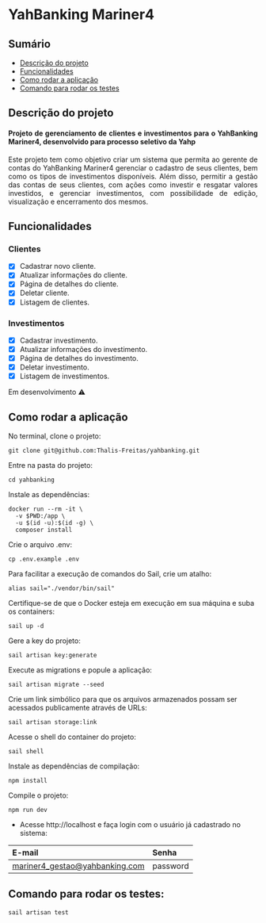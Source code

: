 # YahBanking Mariner4

## Sumário
  * [Descrição do projeto](#descrição-do-projeto)
  * [Funcionalidades](#funcionalidades)
  * [Como rodar a aplicação](#como-rodar-a-aplicação)
  * [Comando para rodar os testes](#comando-para-rodar-os-testes)

## Descrição do projeto

<h4 align="justify"> Projeto de gerenciamento de clientes e investimentos para o YahBanking Mariner4, desenvolvido para processo seletivo da Yahp </h4>
<p align="justify">Este projeto tem como objetivo criar um sistema que permita ao gerente de contas do YahBanking Mariner4 gerenciar o cadastro de seus clientes, bem como os tipos de investimentos disponíveis. Além disso, permitir a gestão das contas de seus clientes, com ações como investir e resgatar valores investidos, e gerenciar investimentos, com possibilidade de edição, visualização e encerramento dos mesmos.</p>

## Funcionalidades

### Clientes

- [X] Cadastrar novo cliente.
- [X] Atualizar informações do cliente.
- [X] Página de detalhes do cliente.
- [X] Deletar cliente.
- [X] Listagem de clientes.

### Investimentos

- [X] Cadastrar investimento.
- [X] Atualizar informações do investimento.
- [X] Página de detalhes do investimento.
- [X] Deletar investimento.
- [X] Listagem de investimentos.

Em desenvolvimento :warning:

## Como rodar a aplicação

No terminal, clone o projeto:

```
git clone git@github.com:Thalis-Freitas/yahbanking.git
```

Entre na pasta do projeto:

```
cd yahbanking
```

Instale as dependências:

```
docker run --rm -it \
  -v $PWD:/app \
  -u $(id -u):$(id -g) \
  composer install
```

Crie o arquivo .env:

```
cp .env.example .env
```

Para facilitar a execução de comandos do Sail, crie um atalho:

```
alias sail="./vendor/bin/sail"
```

Certifique-se de que o Docker esteja em execução em sua máquina e suba os containers:

```
sail up -d
```

Gere a key do projeto:

```
sail artisan key:generate
```

Execute as migrations e popule a aplicação:

```
sail artisan migrate --seed
```

Crie um link simbólico para que os arquivos armazenados possam ser acessados publicamente através de URLs:

```
sail artisan storage:link
```

Acesse o shell do container do projeto:

```
sail shell
```

Instale as dependências de compilação:

```
npm install
```

Compile o projeto:

```
npm run dev
```

* Acesse http://localhost e faça login com o usuário já cadastrado no sistema:

| E-mail | Senha |
| :----- | :----- |
| mariner4_gestao@yahbanking.com | password |

## Comando para rodar os testes:

```
sail artisan test
```
